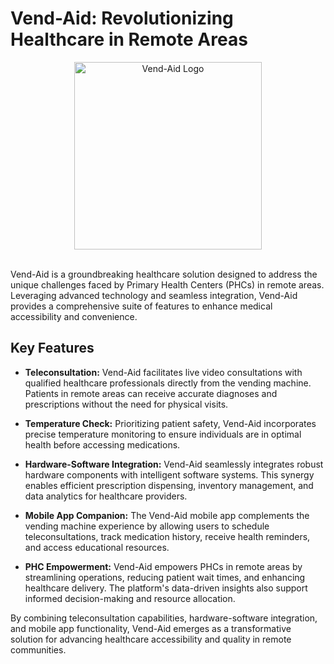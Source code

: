 
# Vend-Aid: Revolutionizing Healthcare in Remote Areas

<div align="center">
  <img src="https://i.ibb.co/51KzJhR/Subject-removebg-preview.png" alt="Vend-Aid Logo" height="300">
  <br><br>
</div>

Vend-Aid is a groundbreaking healthcare solution designed to address the unique challenges faced by Primary Health Centers (PHCs) in remote areas. Leveraging advanced technology and seamless integration, Vend-Aid provides a comprehensive suite of features to enhance medical accessibility and convenience.

## Key Features

- **Teleconsultation:** Vend-Aid facilitates live video consultations with qualified healthcare professionals directly from the vending machine. Patients in remote areas can receive accurate diagnoses and prescriptions without the need for physical visits.

- **Temperature Check:** Prioritizing patient safety, Vend-Aid incorporates precise temperature monitoring to ensure individuals are in optimal health before accessing medications.

- **Hardware-Software Integration:** Vend-Aid seamlessly integrates robust hardware components with intelligent software systems. This synergy enables efficient prescription dispensing, inventory management, and data analytics for healthcare providers.

- **Mobile App Companion:** The Vend-Aid mobile app complements the vending machine experience by allowing users to schedule teleconsultations, track medication history, receive health reminders, and access educational resources.

- **PHC Empowerment:** Vend-Aid empowers PHCs in remote areas by streamlining operations, reducing patient wait times, and enhancing healthcare delivery. The platform's data-driven insights also support informed decision-making and resource allocation.

By combining teleconsultation capabilities, hardware-software integration, and mobile app functionality, Vend-Aid emerges as a transformative solution for advancing healthcare accessibility and quality in remote communities.
